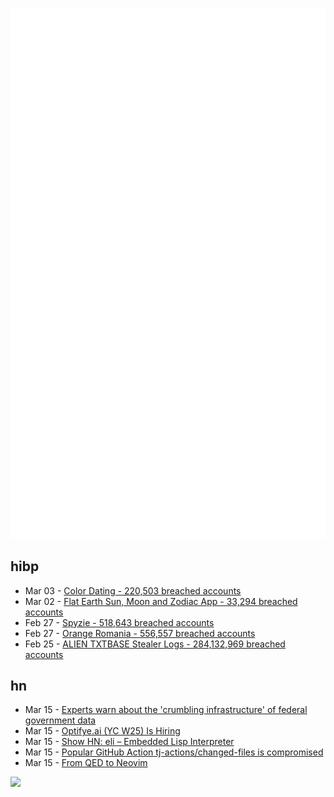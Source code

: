 ![Metrics](https://raw.githubusercontent.com/phixion/phixion/master/metrics.svg)

## hibp

<!--
for https://github.com/phixion/phixion/blob/main/.github/workflows/feeds.yml
-->
<!--START_SECTION:haveibeenpwnd-->
- Mar 03 - [Color Dating - 220,503 breached accounts](https://haveibeenpwned.com/PwnedWebsites#ColorDating)
- Mar 02 - [Flat Earth Sun, Moon and Zodiac App - 33,294 breached accounts](https://haveibeenpwned.com/PwnedWebsites#FlatEarthDave)
- Feb 27 - [Spyzie - 518,643 breached accounts](https://haveibeenpwned.com/PwnedWebsites#Spyzie)
- Feb 27 - [Orange Romania - 556,557 breached accounts](https://haveibeenpwned.com/PwnedWebsites#OrangeRomania)
- Feb 25 - [ALIEN TXTBASE Stealer Logs - 284,132,969 breached accounts](https://haveibeenpwned.com/PwnedWebsites#AlienStealerLogs)
<!--END_SECTION:haveibeenpwnd-->

## hn

<!--
for https://github.com/phixion/phixion/blob/main/.github/workflows/feeds.yml
-->
<!--START_SECTION:hn-->
- Mar 15 - [Experts warn about the 'crumbling infrastructure' of federal government data](https://www.npr.org/2025/01/24/nx-s1-5250264/unemployment-rate-cpi-inflation-census-bureau-labor-statistics)
- Mar 15 - [Optifye.ai (YC W25) Is Hiring](https://www.ycombinator.com/companies/optifye-ai/jobs/sDfGXkK-founding-engineer)
- Mar 15 - [Show HN: eli – Embedded Lisp Interpreter](https://github.com/codr7/eli)
- Mar 15 - [Popular GitHub Action tj-actions/changed-files is compromised](https://semgrep.dev/blog/2025/popular-github-action-tj-actionschanged-files-is-compromised/)
- Mar 15 - [From QED to Neovim](https://l-o-o-s-e-d.net/qed-neovim)
<!--END_SECTION:hn-->

<!--
for https://yhype.me
-->
![](https://hit.yhype.me/github/profile?user_id=13013670)
